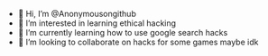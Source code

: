- 👋 Hi, I’m @Anonymousongithub
- 👀 I’m interested in learning ethical hacking
- 🌱 I’m currently learning how to use google search hacks
- 💞️ I’m looking to collaborate on hacks for some games maybe idk
